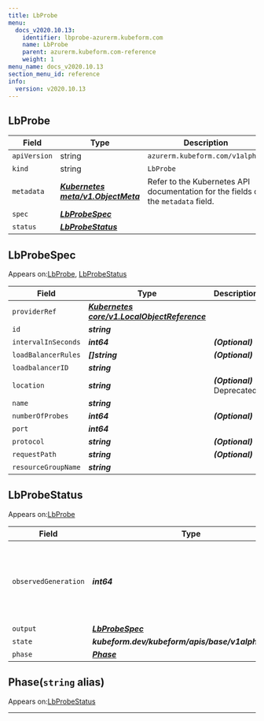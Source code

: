 ```yaml
---
title: LbProbe
menu:
  docs_v2020.10.13:
    identifier: lbprobe-azurerm.kubeform.com
    name: LbProbe
    parent: azurerm.kubeform.com-reference
    weight: 1
menu_name: docs_v2020.10.13
section_menu_id: reference
info:
  version: v2020.10.13
---
```


## LbProbe
| Field | Type | Description |
| ------ | ----- | ----------- |
| `apiVersion` | string | `azurerm.kubeform.com/v1alpha1` |
|    `kind` | string | `LbProbe` |
| `metadata` | ***[Kubernetes meta/v1.ObjectMeta](https://kubernetes.io/docs/reference/generated/kubernetes-api/v1.13/#objectmeta-v1-meta)***|Refer to the Kubernetes API documentation for the fields of the `metadata` field.|
| `spec` | ***[LbProbeSpec](#lbprobespec)***||
| `status` | ***[LbProbeStatus](#lbprobestatus)***||
## LbProbeSpec

Appears on:[LbProbe](#lbprobe), [LbProbeStatus](#lbprobestatus)

| Field | Type | Description |
| ------ | ----- | ----------- |
| `providerRef` | ***[Kubernetes core/v1.LocalObjectReference](https://kubernetes.io/docs/reference/generated/kubernetes-api/v1.13/#localobjectreference-v1-core)***||
| `id` | ***string***||
| `intervalInSeconds` | ***int64***| ***(Optional)*** |
| `loadBalancerRules` | ***[]string***| ***(Optional)*** |
| `loadbalancerID` | ***string***||
| `location` | ***string***| ***(Optional)*** Deprecated|
| `name` | ***string***||
| `numberOfProbes` | ***int64***| ***(Optional)*** |
| `port` | ***int64***||
| `protocol` | ***string***| ***(Optional)*** |
| `requestPath` | ***string***| ***(Optional)*** |
| `resourceGroupName` | ***string***||
## LbProbeStatus

Appears on:[LbProbe](#lbprobe)

| Field | Type | Description |
| ------ | ----- | ----------- |
| `observedGeneration` | ***int64***| ***(Optional)*** Resource generation, which is updated on mutation by the API Server.|
| `output` | ***[LbProbeSpec](#lbprobespec)***| ***(Optional)*** |
| `state` | ***kubeform.dev/kubeform/apis/base/v1alpha1.State***| ***(Optional)*** |
| `phase` | ***[Phase](#phase)***| ***(Optional)*** |
## Phase(`string` alias)

Appears on:[LbProbeStatus](#lbprobestatus)

---
